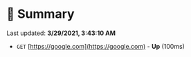 # 📖 Summary
Last updated: **3/29/2021, 3:43:10 AM**

- `GET` [https://google.com](https://google.com) - **Up** (100ms)

